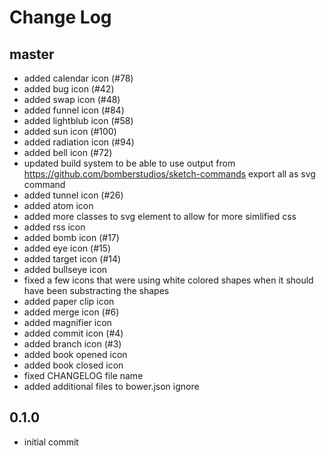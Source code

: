 # Change Log

## master

- added calendar icon (#78)
- added bug icon (#42)
- added swap icon (#48)
- added funnel icon (#84)
- added lightblub icon (#58)
- added sun icon (#100)
- added radiation icon (#94)
- added bell icon (#72)
- updated build system to be able to use output from https://github.com/bomberstudios/sketch-commands export all as svg command
- added tunnel icon (#26)
- added atom icon
- added more classes to svg element to allow for more simlified css
- added rss icon
- added bomb icon (#17)
- added eye icon (#15)
- added target icon (#14)
- added bullseye icon
- fixed a few icons that were using white colored shapes when it should have been substracting the shapes
- added paper clip icon
- added merge icon (#6)
- added magnifier icon
- added commit icon (#4)
- added branch icon (#3)
- added book opened icon
- added book closed icon
- fixed CHANGELOG file name
- added additional files to bower.json ignore

## 0.1.0

- initial commit